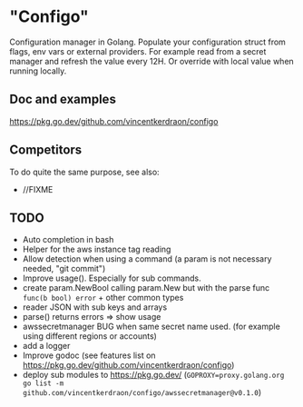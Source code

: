 # "Configo"

Configuration manager in Golang. Populate your configuration struct from flags, env vars or external providers.
For example read from a secret manager and refresh the value every 12H. Or override with local value when running locally.

## Doc and examples

https://pkg.go.dev/github.com/vincentkerdraon/configo

## Competitors

To do quite the same purpose, see also:
- //FIXME

## TODO

- Auto completion in bash
- Helper for the aws instance tag reading
- Allow detection when using a command (a param is not necessary needed, "git commit")
- Improve usage(). Especially for sub commands.
- create param.NewBool calling param.New but with the parse func `func(b bool) error` + other common types
- reader JSON with sub keys and arrays
- parse() returns errors => show usage
- awssecretmanager BUG when same secret name used. (for example using different regions or accounts)
- add a logger
- Improve godoc (see features list on https://pkg.go.dev/github.com/vincentkerdraon/configo)
- deploy sub modules to https://pkg.go.dev/ (`GOPROXY=proxy.golang.org go list -m github.com/vincentkerdraon/configo/awssecretmanager@v0.1.0`)
